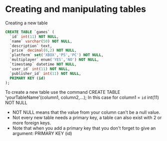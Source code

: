 # Creating and manipulating tables

Creating a new table

```sql
CREATE TABLE `games` (
  `id` int(11) NOT NULL,
  `name` varchar(50) NOT NULL,
  `description` text,
  `price` decimal(6,2) NOT NULL,
  `platform` set('XBOX','PS','PC') NOT NULL,
  `multiplayer` enum('YES','NO') NOT NULL,
  `timestamp` datetime NOT NULL,
  `user_id` int(11) NOT NULL,
  `publisher_id` int(11) NOT NULL,
  PRIMARY KEY (id)
); 
```
To create a new table use the command CREATE TABLE 'yourTableName'(column1, column2,...);
In this case for column1 = `id` int(11) NOT NULL
- NOT NULL means that the value from your column can't be a null value.
- Not every new table needs a primary key, a table can also exist with 2 or more foreign keys.
- Note that when you add a primary key that you don't forget to give an argument: PRIMARY KEY (id)
